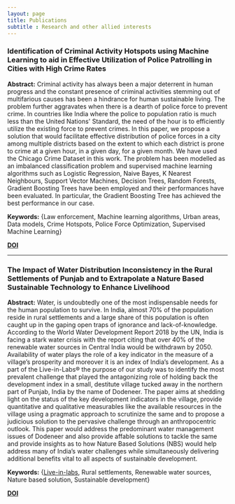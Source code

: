 ```yaml
---
layout: page
title: Publications
subtitle : Research and other allied interests
---
```


### Identification of Criminal Activity Hotspots using Machine Learning to aid in Effective Utilization of Police Patrolling in Cities with High Crime Rates

**Abstract:** Criminal activity has always been a major deterrent in human progress and the constant presence of criminal activities stemming out of multifarious causes has been a hindrance for human sustainable living. The problem further aggravates when there is a dearth of police force to prevent crime. In countries like India where the police to population ratio is much less than the United Nations' Standard, the need of the hour is to efficiently utilize the existing force to prevent crimes. In this paper, we propose a solution that would facilitate effective distribution of police forces in a city among multiple districts based on the extent to which each district is prone to crime at a given hour, in a given day, for a given month. We have used the Chicago Crime Dataset in this work. The problem has been modelled as an imbalanced classification problem and supervised machine learning algorithms such as Logistic Regression, Naive Bayes, K Nearest Neighbours, Support Vector Machines, Decision Trees, Random Forests, Gradient Boosting Trees have been employed and their performances have been evaluated. In particular, the Gradient Boosting Tree has achieved the best performance in our case.  

**Keywords:** {Law enforcement, Machine learning algorithms, Urban areas, Data models, Crime Hotspots, Police Force Optimization, Supervised Machine Learning}  

[**DOI**](https://ieeexplore.ieee.org/document/9031057)

---

### The Impact of Water Distribution Inconsistency in the Rural Settlements of Punjab and to Extrapolate a Nature Based Sustainable Technology to Enhance Livelihood  

**Abstract:** Water, is undoubtedly one of the most indispensable needs for the human population to survive. In India, almost 70% of the population reside in rural settlements and a large share of this population is often caught up in the gaping open traps of ignorance and lack-of-knowledge. According to the World Water Development Report 2018 by the UN, India is facing a stark water crisis with the report citing that over 40% of the renewable water sources in Central India would be withdrawn by 2050. Availability of water plays the role of a key indicator in the measure of a village’s prosperity and moreover it is an index of India’s development. As a part of the Live-in-Labs® the purpose of our study was to identify the most prevalent challenge that played the antagonizing role of holding back the development index in a small, destitute village tucked away in the northern part of Punjab, India by the name of Dodeneer. The paper aims at shedding light on the status of the key development indicators in the village, provide quantitative and qualitative measurables like the available resources in the village using a pragmatic approach to scrutinize the same and to propose a judicious solution to the pervasive challenge through an anthropocentric outlook. This paper would address the predominant water management issues of Dodeneer and also provide affable solutions to tackle the same and provide insights as to how Nature Based Solutions (NBS) would help address many of India’s water challenges while simultaneously delivering additional benefits vital to all aspects of sustainable development.

**Keywords:** {[Live-in-labs](https://www.amrita.edu/international/live-in-labs), Rural settlements, Renewable water sources, Nature based solution, Sustainable development}

[**DOI**](https://link.springer.com/chapter/10.1007/978-981-15-1420-3_175)


